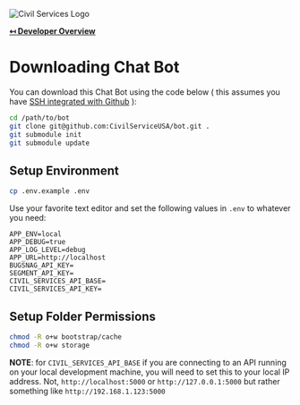 ![Civil Services Logo](https://cdn.civil.services/common/github-logo.png "Civil Services Logo")

**[↤ Developer Overview](../README.md)**

Downloading Chat Bot
===

You can download this Chat Bot using the code below ( this assumes you have [SSH integrated with Github](https://help.github.com/articles/adding-a-new-ssh-key-to-your-github-account/) ):

```bash
cd /path/to/bot
git clone git@github.com:CivilServiceUSA/bot.git .
git submodule init 
git submodule update
```

Setup Environment
---

```bash
cp .env.example .env
```

Use your favorite text editor and set the following values in `.env` to whatever you need:

```
APP_ENV=local
APP_DEBUG=true
APP_LOG_LEVEL=debug
APP_URL=http://localhost
BUGSNAG_API_KEY=
SEGMENT_API_KEY=
CIVIL_SERVICES_API_BASE=
CIVIL_SERVICES_API_KEY=
```

Setup Folder Permissions
---

```bash
chmod -R o+w bootstrap/cache
chmod -R o+w storage
```

__NOTE__: for `CIVIL_SERVICES_API_BASE` if you are connecting to an API running on your local development machine, 
you will need to set this to your local IP address.  Not, `http://localhost:5000` or `http://127.0.0.1:5000` but rather 
something like `http://192.168.1.123:5000`